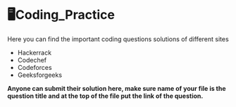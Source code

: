 # :desktop_computer:Coding_Practice
Here you can find the important coding questions solutions of different sites
* Hackerrack
* Codechef
* Codeforces
* Geeksforgeeks

**Anyone can submit their solution here, make sure name of your file is the question title and at the top of the file put the link of the question.**
